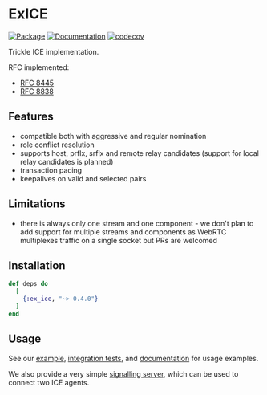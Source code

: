 # ExICE

[![Package](https://img.shields.io/badge/-Package-important)](https://hex.pm/packages/ex_ice) 
[![Documentation](https://img.shields.io/badge/-Documentation-blueviolet)](https://hexdocs.pm/ex_ice)
[![codecov](https://codecov.io/gh/elixir-webrtc/ex_ice/branch/master/graph/badge.svg?token=83POQD1KST)](https://codecov.io/gh/elixir-webrtc/ex_ice)

Trickle ICE implementation.

RFC implemented:
* [RFC 8445](https://datatracker.ietf.org/doc/html/rfc8445)
* [RFC 8838](https://datatracker.ietf.org/doc/html/rfc8838)

## Features
* compatible both with aggressive and regular nomination
* role conflict resolution
* supports host, prflx, srflx and remote relay candidates (support for local relay candidates is planned)
* transaction pacing
* keepalives on valid and selected pairs

## Limitations
* there is always only one stream and one component -
we don't plan to add support for multiple streams and components
as WebRTC multiplexes traffic on a single socket but PRs are welcomed

## Installation

```elixir
def deps do
  [
    {:ex_ice, "~> 0.4.0"}
  ]
end
```

## Usage

See our [example](https://github.com/elixir-webrtc/ex_ice/tree/master/example), 
[integration tests](https://github.com/elixir-webrtc/ex_ice/blob/master/test/integration/p2p_test.exs),
and [documentation](https://hexdocs.pm/ex_ice/readme.html) for usage examples.

We also provide a very simple [signalling server](https://github.com/elixir-webrtc/ex_ice/tree/master/signalling_server), which can be used
to connect two ICE agents.


